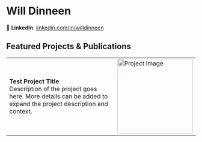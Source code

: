 # Will Dinneen
🔗 **LinkedIn**: [linkedin.com/in/willdinneen](https://www.linkedin.com/in/willdinneen)  


## Featured Projects & Publications
<table style="border-collapse: collapse; width: 100%;">
  <tr>
    <td style="width: 83%;">
      <strong>Test Project Title</strong><br>
      Description of the project goes here. More details can be added to expand the project description and context.
    </td>
    <td style="width: 17%;">
      <img style="width: 200px; height: auto;" src="https://github.com/willyd332/willyd332/assets/47681230/32d56719-b431-4627-a444-e75e8e6af9e0" alt="Project Image" style="width:100%;"/>
    </td>
  </tr>
</table>
